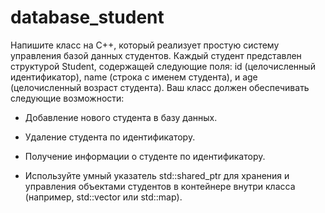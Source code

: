 # database_student

Напишите класс на C++, который реализует простую систему управления базой данных студентов. Каждый студент представлен структурой Student, содержащей следующие поля: id (целочисленный идентификатор), name (строка с именем студента), и age (целочисленный возраст студента). Ваш класс должен обеспечивать следующие возможности:

- Добавление нового студента в базу данных. 

- Удаление студента по идентификатору.

- Получение информации о студенте по идентификатору. 

- Используйте умный указатель std::shared_ptr для хранения и управления объектами студентов в контейнере внутри класса (например, std::vector или std::map). 
